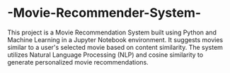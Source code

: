 # -Movie-Recommender-System-
This project is a Movie Recommendation System built using Python and Machine Learning in a Jupyter Notebook environment. It suggests movies similar to a user's selected movie based on content similarity. The system utilizes Natural Language Processing (NLP) and cosine similarity to generate personalized movie recommendations.
